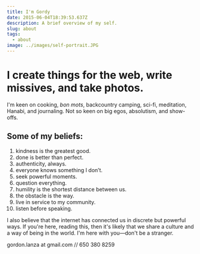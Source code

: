 ```yaml
---
title: I'm Gordy
date: 2015-06-04T18:39:53.637Z
description: A brief overview of my self.
slug: about
tags:
  - about
image: ../images/self-portrait.JPG
---
```


# I create things for the web, write missives, and take photos.

I'm keen on cooking, _bon mots_, backcountry camping, sci-fi, meditation, Hanabi, and journaling. Not so keen on big egos, absolutism, and show-offs.

## Some of my beliefs:

1. kindness is the greatest good.
2. done is better than perfect.
3. authenticity, always.
4. everyone knows something I don’t.
5. seek powerful moments.
6. question everything.
7. humility is the shortest distance between us.
8. the obstacle is the way.
9. live in service to my community.
10. listen before speaking.

I also believe that the internet has connected us in discrete but powerful ways. If you're here, reading this, then it's likely that we share a culture and a way of being in the world. I'm here with you—don't be a stranger.

gordon.lanza at gmail.com // 650 380 8259
